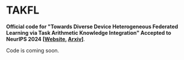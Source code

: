 # TAKFL

**Official code for "Towards Diverse Device Heterogeneous Federated Learning via Task Arithmetic Knowledge Integration" Accepted to NeurIPS 2024 [[Website](https://mmorafah.github.io/takflpage/), [Arxiv](https://arxiv.org/abs/2409.18461)]**.

Code is coming soon.
